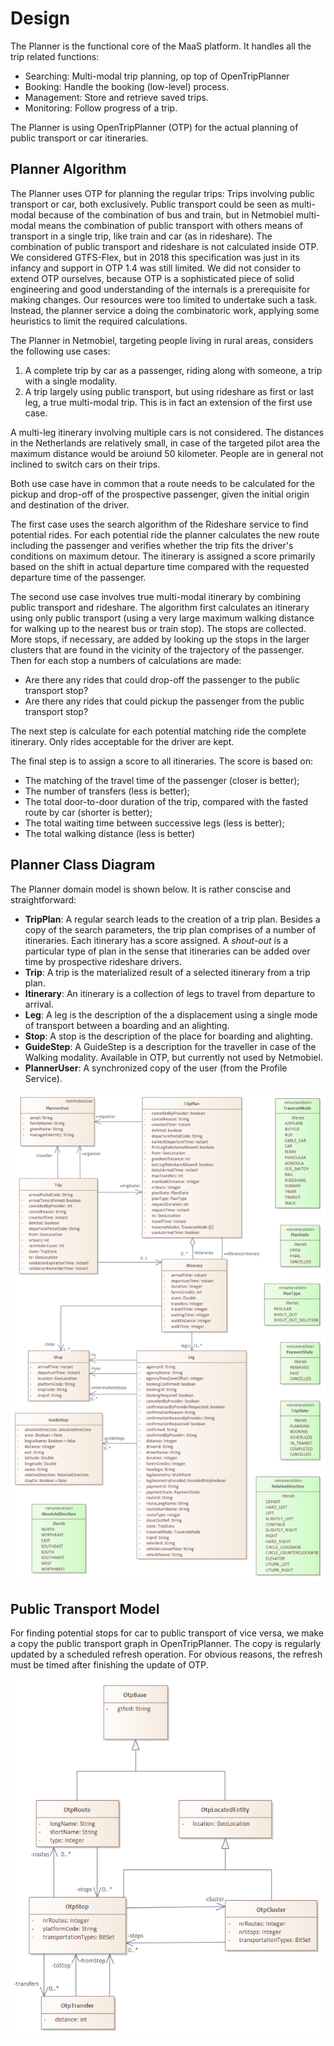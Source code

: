 # Design
The Planner is the functional core of the MaaS platform. It handles all the trip related functions:
* Searching: Multi-modal trip planning, op top of OpenTripPlanner
* Booking: Handle the booking (low-level) process.
* Management: Store and retrieve saved trips.
* Monitoring: Follow progress of a trip.

The Planner is using OpenTripPlanner (OTP) for the actual planning of public transport or car itineraries. 

## Planner Algorithm
The Planner uses OTP for planning the regular trips: Trips involving public transport or car, both exclusively. Public transport could be seen as multi-modal because of the combination of bus and train, but in Netmobiel multi-modal means the combination of public transport with others means of transport in a single trip, like train and car (as in rideshare). The combination of public transport and rideshare is not calculated inside OTP. We considered GTFS-Flex, but in 2018 this specification was just in its infancy and support in OTP 1.4 was still limited. We did not consider to extend OTP ourselves, because OTP is a sophisticated piece of solid engineering and good understanding of the internals is a prerequisite for making changes. Our resources were too limited to undertake such a task. Instead, the planner service a doing the combinatoric work, applying some heuristics to limit the required calculations.

The Planner in Netmobiel, targeting people living in rural areas, considers the following use cases:
1. A complete trip by car as a passenger, riding along with someone, a trip with a single modality.
2. A trip largely using public transport, but using rideshare as first or last leg, a true multi-modal trip. This is in fact an extension of the first use case.

A multi-leg itinerary involving multiple cars is not considered. The distances in the Netherlands are relatively small, in case of the targeted pilot area the maximum distance would be aroiund 50 kilometer. People are in general not inclined to switch cars on their trips. 

Both use case have in common that a route needs to be calculated for the pickup and drop-off of the prospective passenger, given the initial origin and destination of the driver.

The first case uses the search algorithm of the Rideshare service to find potential rides. For each potential ride the planner calculates the new route including the passenger and verifies whether the trip fits the driver's conditions on maximum detour. The itinerary is assigned a score primarily based on the shift in actual departure time compared with the requested departure time of the passenger.

The second use case involves true multi-modal itinerary by combining public transport and rideshare. The algorithm first calculates an itinerary using only public transport (using a very large maximum walking distance for walking up to the nearest bus or train stop). The stops are collected. More stops, if necessary,  are added by looking up the stops in the larger clusters that are found in the vicinity of the trajectory of the passenger. Then for each stop a numbers of calculations are made:
* Are there any rides that could drop-off the passenger to the public transport stop?
* Are there any rides that could pickup the passenger from the public transport stop?

The next step is calculate for each potential matching ride the complete itinerary. Only rides acceptable for the driver are kept.

The final step is to assign a score to all itineraries. The score is based on:
* The matching of the travel time of the passenger (closer is better);
* The number of transfers (less is better);
* The total door-to-door duration of the trip, compared with the fasted route by car (shorter is better);
* The total waiting time between successive legs (less is better);
* The total walking distance (less is better)

## Planner Class Diagram

The Planner domain model is shown below. It is rather conscise and straightforward:
* **TripPlan**: A regular search leads to the creation of a trip plan. Besides a copy of the search parameters, the trip plan comprises of a number of itineraries. Each itinerary has a score assigned. A *shout-out* is a particular type of plan in the sense that itineraries can be added over time by prospective rideshare drivers.
* **Trip**: A trip is the materialized result of a selected itinerary from a trip plan.
* **Itinerary**: An itinerary is a collection of legs to travel from departure to arrival.
* **Leg**: A leg is the description of the a displacement using a single mode of transport between a boarding and an alighting.
* **Stop**: A stop is the description of the place for boarding and alighting.
* **GuideStep**: A GuideStep is a description for the traveller in case of the Walking modality. Available in OTP, but currently not used by Netmobiel.
* **PlannerUser**: A synchronized copy of the user (from the Profile Service).


![Planner Class Diagram](Planner-Class-Diagram.png)

## Public Transport Model
For finding potential stops for car to public transport of vice versa, we make a copy the public transport graph in OpenTripPlanner. The copy is regularly updated by a scheduled refresh operation. For obvious reasons, the refresh must be timed after finishing the update of OTP.

![Planner OTP Data Class Diagram](Planner-OTP-Data-Class-Diagram.png)